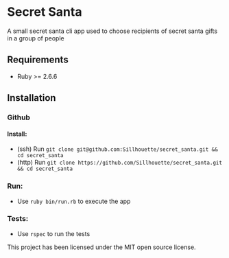 # Secret Santa

A small secret santa cli app used to choose recipients of secret santa gifts in a group of people

## Requirements

- Ruby >= 2.6.6

## Installation

### Github

#### Install:
- (ssh) Run `git clone git@github.com:Sillhouette/secret_santa.git && cd secret_santa`
- (http) Run `git clone https://github.com/Sillhouette/secret_santa.git && cd secret_santa`

### Run:
- Use `ruby bin/run.rb` to execute the app

### Tests:
- Use `rspec` to run the tests

This project has been licensed under the MIT open source license.
